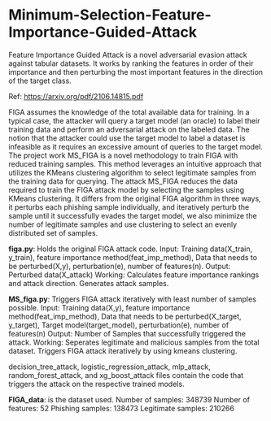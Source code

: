 # Minimum-Selection-Feature-Importance-Guided-Attack

Feature Importance Guided Attack is a novel adversarial evasion attack against tabular datasets. It works by ranking the features in order of their importance and then perturbing the most important features in the direction of the target class.

Ref: https://arxiv.org/pdf/2106.14815.pdf

FIGA assumes the knowledge of the total available data for training. In a typical case, the attacker will query a target model (an oracle) to label their training data and perform an adversarial attack on the labeled data. The notion that the attacker could use the target model to label a dataset is infeasible as it requires an excessive amount of queries to the target model. The project work MS_FIGA is a novel methodology to train FIGA with reduced training samples. This method leverages an intuitive approach that utilizes the KMeans clustering algorithm to select legitimate samples from the training data for querying. 
The attack MS_FIGA reduces the data required to train the FIGA attack model by selecting the samples using KMeans clustering. It differs from the original FIGA algorithm in three ways, it perturbs each phishing sample individually, and iteratively perturb the sample until it successfully evades the target model, we also minimize the number of legitimate samples and use clustering to select an evenly distributed set of samples.

**figa.py**: Holds the original FIGA attack code. 
Input: Training data(X_train, y_train), feature importance method(feat_imp_method), Data that needs to be perturbed(X,y), perturbation(e), number of features(n).
Output: Perturbed data(X_attack)
Working: Calculates feature importance rankings and attack direction. Generates attack samples.

**MS_figa.py**: Triggers FIGA attack iteratively with least number of samples possible.
Input: Training data(X,y), feature importance method(feat_imp_method), Data that needs to be perturbed(X_target, y_target), Target model(target_model),  perturbation(e), number of features(n)
Output: Number of Samples that successfully triggered the attack.
Working: Seperates legitimate and malicious samples from the total dataset. Triggers FIGA attack iteratively by using kmeans clustering.

decision_tree_attack, logistic_regression_attack, mlp_attack, random_forest_attack, and xg_boost_attack files contain the code that triggers the attack on the respective trained models.

**FIGA_data**: is the dataset used.
Number of samples: 348739
Number of features: 52
Phishing samples: 138473
Legitimate samples: 210266


